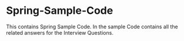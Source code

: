 # Spring-Sample-Code
This contains Spring Sample Code. In the sample Code contains all the related answers for the Interview Questions.


